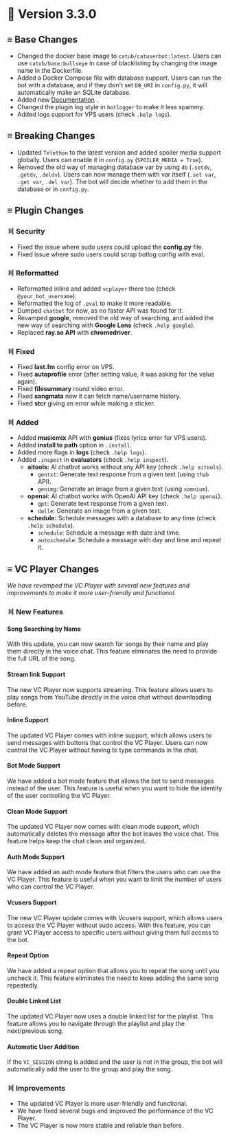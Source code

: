 # 📄 Version 3.3.0

## ≡ Base Changes

* Changed the docker base image to `catub/catuserbot:latest`. Users can use `catub/base:bullseye` in case of blacklisting by changing the image name in the Dockerfile.
* Added a Docker Compose file with database support. Users can run the bot with a database, and if they don't set `DB_URI` in `config.py`, it will automatically make an SQLite database.
* Added new [Documentation](https://tgcatub.gitbook.io/catuserbot/) .
* Changed the plugin log style in `botlogger` to make it less spammy.
* Added logs support for VPS users (check `.help logs`).

## ≡ Breaking Changes

* Updated `Telethon` to the latest version and added spoiler media support globally. Users can enable it in `config.py` (`SPOILER_MEDIA = True`).
* Removed the old way of managing database var by using `db` (`.setdv`, `.getdv`, `.deldv`). Users can now manage them with var itself (`.set var`, `.get var`, `.del var`). The bot will decide whether to add them in the database or in `config.py`.

## ≡ Plugin Changes

### 〣 Security

* Fixed the issue where sudo users could upload the **config.py** file.
* Fixed issue where sudo users could scrap botlog config with eval.

### 〣 Reformatted

* Reformatted inline and added `vcplayer` there too (check `@your_bot_username`).
* Reformatted the log of `.eval` to make it more readable.
* Dumped `chatbot` for now, as no faster API was found for it.
* Revamped **google**, removed the old way of searching, and added the new way of searching with **Google Lens** (check `.help google`).
* Replaced **ray.so API** with **chromedriver**.

### 〣 Fixed

* Fixed **last.fm** config error on VPS.
* Fixed **autoprofile** error (after setting value, it was asking for the value again).
* Fixed **filesummary** round video error.
* Fixed **sangmata** now it can fetch name/username history.
* Fixed **stcr** giving an error while making a sticker.

### 〣 Added

* Added **musicmix** API with **genius** (fixes lyrics error for VPS users).
* Added **install to path** option in `.install`.
* Added more flags in **logs** (check `.help logs`).
* Added `.inspect` in **evaluators** (check `.help inspect`).
  * **aitools:** AI chatbot works without any API key (check `.help aitools`).
    * `gentxt`: Generate text response from a given text (using `thab` API).
    * `genimg`: Generate an image from a given text (using `somnium`).
  * **openai:** AI chatbot works with OpenAI API key (check `.help openai`).
    * `gpt`: Generate text response from a given text.
    * `dalle`: Generate an image from a given text.
  * **schedule:** Schedule messages with a database to any time (check `.help schedule`).
    * `schedule`: Schedule a message with date and time.
    * `autoschedule`: Schedule a message with day and time and repeat it.

## ≡ VC Player Changes

_We have revamped the VC Player with several new features and improvements to make it more user-friendly and functional._

### 〣 New Features

#### Song Searching by Name

With this update, you can now search for songs by their name and play them directly in the voice chat. This feature eliminates the need to provide the full URL of the song.

#### Stream link Support

The new VC Player now supports streaming. This feature allows users to play songs from YouTube directly in the voice chat without downloading before.

#### Inline Support

The updated VC Player comes with inline support, which allows users to send messages with buttons that control the VC Player. Users can now control the VC Player without having to type commands in the chat.

#### Bot Mode Support

We have added a bot mode feature that allows the bot to send messages instead of the user. This feature is useful when you want to hide the identity of the user controlling the VC Player.

#### Clean Mode Support

The updated VC Player now comes with clean mode support, which automatically deletes the message after the bot leaves the voice chat. This feature helps keep the chat clean and organized.

#### Auth Mode Support

We have added an auth mode feature that filters the users who can use the VC Player. This feature is useful when you want to limit the number of users who can control the VC Player.

#### Vcusers Support

The new VC Player update comes with Vcusers support, which allows users to access the VC Player without sudo access. With this feature, you can grant VC Player access to specific users without giving them full access to the bot.

#### Repeat Option

We have added a repeat option that allows you to repeat the song until you uncheck it. This feature eliminates the need to keep adding the same song repeatedly.

#### Double Linked List

The updated VC Player now uses a double linked list for the playlist. This feature allows you to navigate through the playlist and play the next/previous song.

#### Automatic User Addition

If the `VC_SESSION` string is added and the user is not in the group, the bot will automatically add the user to the group and play the song.

### 〣 Improvements

* The updated VC Player is more user-friendly and functional.
* We have fixed several bugs and improved the performance of the VC Player.
* The VC Player is now more stable and reliable than before.
